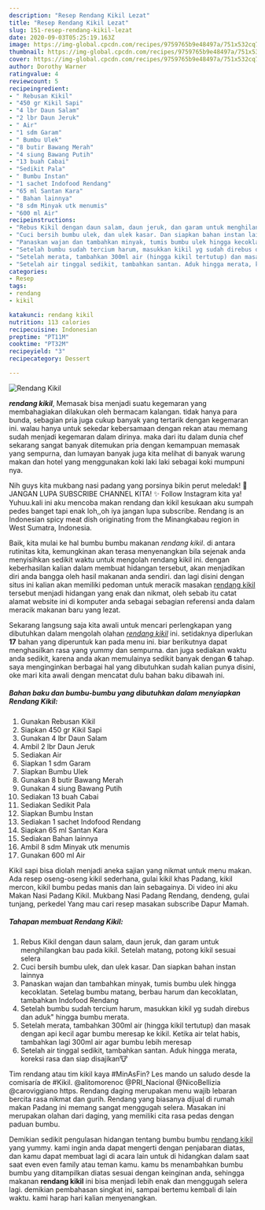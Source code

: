 ```yaml
---
description: "Resep Rendang Kikil Lezat"
title: "Resep Rendang Kikil Lezat"
slug: 151-resep-rendang-kikil-lezat
date: 2020-09-03T05:25:19.163Z
image: https://img-global.cpcdn.com/recipes/9759765b9e48497a/751x532cq70/rendang-kikil-foto-resep-utama.jpg
thumbnail: https://img-global.cpcdn.com/recipes/9759765b9e48497a/751x532cq70/rendang-kikil-foto-resep-utama.jpg
cover: https://img-global.cpcdn.com/recipes/9759765b9e48497a/751x532cq70/rendang-kikil-foto-resep-utama.jpg
author: Dorothy Warner
ratingvalue: 4
reviewcount: 5
recipeingredient:
- " Rebusan Kikil"
- "450 gr Kikil Sapi"
- "4 lbr Daun Salam"
- "2 lbr Daun Jeruk"
- " Air"
- "1 sdm Garam"
- " Bumbu Ulek"
- "8 butir Bawang Merah"
- "4 siung Bawang Putih"
- "13 buah Cabai"
- "Sedikit Pala"
- " Bumbu Instan"
- "1 sachet Indofood Rendang"
- "65 ml Santan Kara"
- " Bahan lainnya"
- "8 sdm Minyak utk menumis"
- "600 ml Air"
recipeinstructions:
- "Rebus Kikil dengan daun salam, daun jeruk, dan garam untuk menghilangkan bau pada kikil. Setelah matang, potong kikil sesuai selera"
- "Cuci bersih bumbu ulek, dan ulek kasar. Dan siapkan bahan instan lainnya"
- "Panaskan wajan dan tambahkan minyak, tumis bumbu ulek hingga kecoklatan. Setelag bumbu matang, berbau harum dan kecoklatan, tambahkan Indofood Rendang"
- "Setelah bumbu sudah tercium harum, masukkan kikil yg sudah direbus dan aduk&#34; hingga bumbu merata."
- "Setelah merata, tambahkan 300ml air (hingga kikil tertutup) dan masak dengan api kecil agar bumbu meresap ke kikil. Ketika air telat habis, tambahkan lagi 300ml air agar bumbu lebih meresap"
- "Setelah air tinggal sedikit, tambahkan santan. Aduk hingga merata, koreksi rasa dan siap disajikan🐮"
categories:
- Resep
tags:
- rendang
- kikil

katakunci: rendang kikil 
nutrition: 113 calories
recipecuisine: Indonesian
preptime: "PT11M"
cooktime: "PT32M"
recipeyield: "3"
recipecategory: Dessert

---
```



![Rendang Kikil](https://img-global.cpcdn.com/recipes/9759765b9e48497a/751x532cq70/rendang-kikil-foto-resep-utama.jpg)

<b><i>rendang kikil</i></b>, Memasak bisa menjadi suatu kegemaran yang membahagiakan dilakukan oleh bermacam kalangan. tidak hanya para bunda, sebagian pria juga cukup banyak yang tertarik dengan kegemaran ini. walau hanya untuk sekedar kebersamaan dengan rekan atau memang sudah menjadi kegemaran dalam dirinya. maka dari itu dalam dunia chef sekarang sangat banyak ditemukan pria dengan kemampuan memasak yang sempurna, dan lumayan banyak juga kita melihat di banyak warung makan dan hotel yang menggunakan koki laki laki sebagai koki mumpuni nya.

Nih guys kita mukbang nasi padang yang porsinya bikin perut meledak! 🔔 JANGAN LUPA SUBSCRIBE CHANNEL KITA! ✨ Follow Instagram kita ya! Yuhuu.kali ini aku mencoba makan rendang dan kikil kesukaan aku sumpah pedes banget tapi enak loh,,oh iya jangan lupa subscribe. Rendang is an Indonesian spicy meat dish originating from the Minangkabau region in West Sumatra, Indonesia.

Baik, kita mulai ke hal bumbu bumbu makanan <i>rendang kikil</i>. di antara rutinitas kita, kemungkinan akan terasa menyenangkan bila sejenak anda menyisihkan sedikit waktu untuk mengolah rendang kikil ini. dengan keberhasilan kalian dalam membuat hidangan tersebut, akan menjadikan diri anda bangga oleh hasil makanan anda sendiri. dan lagi disini dengan situs ini kalian akan memiliki pedoman untuk meracik masakan <u>rendang kikil</u> tersebut menjadi hidangan yang enak dan nikmat, oleh sebab itu catat alamat website ini di komputer anda sebagai sebagian referensi anda dalam meracik makanan baru yang lezat.


Sekarang langsung saja kita awali untuk mencari perlengkapan yang dibutuhkan dalam mengolah olahan <u><i>rendang kikil</i></u> ini. setidaknya diperlukan <b>17</b> bahan yang diperuntuk kan pada menu ini. biar berikutnya dapat menghasilkan rasa yang yummy dan sempurna. dan juga sediakan waktu anda sedikit, karena anda akan memulainya sedikit banyak dengan <b>6</b> tahap. saya menginginkan berbagai hal yang dibutuhkan sudah kalian punya disini, oke mari kita awali dengan mencatat dulu bahan baku dibawah ini.

<!--inarticleads1-->

##### Bahan baku dan bumbu-bumbu yang dibutuhkan dalam menyiapkan Rendang Kikil:

1. Gunakan  Rebusan Kikil
1. Siapkan 450 gr Kikil Sapi
1. Gunakan 4 lbr Daun Salam
1. Ambil 2 lbr Daun Jeruk
1. Sediakan  Air
1. Siapkan 1 sdm Garam
1. Siapkan  Bumbu Ulek
1. Gunakan 8 butir Bawang Merah
1. Gunakan 4 siung Bawang Putih
1. Sediakan 13 buah Cabai
1. Sediakan Sedikit Pala
1. Siapkan  Bumbu Instan
1. Sediakan 1 sachet Indofood Rendang
1. Siapkan 65 ml Santan Kara
1. Sediakan  Bahan lainnya
1. Ambil 8 sdm Minyak utk menumis
1. Gunakan 600 ml Air


Kikil sapi bisa diolah menjadi aneka sajian yang nikmat untuk menu makan. Ada resep oseng-oseng kikil sederhana, gulai kikil khas Padang, kikil mercon, kikil bumbu pedas manis dan lain sebagainya. Di video ini aku Makan Nasi Padang Kikil. Mukbang Nasi Padang Rendang, dendeng, gulai tunjang, perkedel Yang mau cari resep masakan subscribe Dapur Mamah. 

<!--inarticleads2-->

##### Tahapan membuat Rendang Kikil:

1. Rebus Kikil dengan daun salam, daun jeruk, dan garam untuk menghilangkan bau pada kikil. Setelah matang, potong kikil sesuai selera
1. Cuci bersih bumbu ulek, dan ulek kasar. Dan siapkan bahan instan lainnya
1. Panaskan wajan dan tambahkan minyak, tumis bumbu ulek hingga kecoklatan. Setelag bumbu matang, berbau harum dan kecoklatan, tambahkan Indofood Rendang
1. Setelah bumbu sudah tercium harum, masukkan kikil yg sudah direbus dan aduk&#34; hingga bumbu merata.
1. Setelah merata, tambahkan 300ml air (hingga kikil tertutup) dan masak dengan api kecil agar bumbu meresap ke kikil. Ketika air telat habis, tambahkan lagi 300ml air agar bumbu lebih meresap
1. Setelah air tinggal sedikit, tambahkan santan. Aduk hingga merata, koreksi rasa dan siap disajikan🐮


Tim rendang atau tim kikil kaya #MinAsFin? Les mando un saludo desde la comisaría de #Kikil. @alitomorenoc @PRI_Nacional @NicoBellizia @caroviggiano https. Rendang daging merupakan menu wajib lebaran bercita rasa nikmat dan gurih. Rendang yang biasanya dijual di rumah makan Padang ini memang sangat menggugah selera. Masakan ini merupakan olahan dari daging, yang memiliki cita rasa pedas dengan paduan bumbu. 

Demikian sedikit pengulasan hidangan tentang bumbu bumbu <u>rendang kikil</u> yang yummy. kami ingin anda dapat mengerti dengan penjabaran diatas, dan kamu dapat membuat lagi di acara lain untuk di hidangkan dalam saat saat even even family atau teman kamu. kamu bs menambahkan bumbu bumbu yang ditampilkan diatas sesuai dengan keinginan anda, sehingga makanan <b>rendang kikil</b> ini bisa menjadi lebih enak dan menggugah selera lagi. demikian pembahasan singkat ini, sampai bertemu kembali di lain waktu. kami harap hari kalian menyenangkan.
